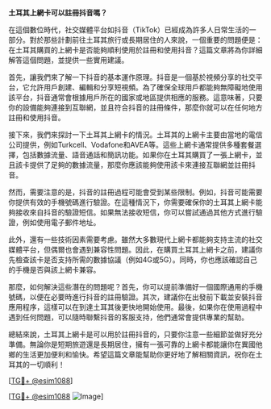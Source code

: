 **土耳其上網卡可以註冊抖音嗎？**

在這個數位時代，社交媒體平台如抖音（TikTok）已經成為許多人日常生活的一部分。對於那些計劃前往土耳其旅行或長期居住的人來說，一個重要的問題便是：在土耳其購買的上網卡是否能夠順利使用於註冊和使用抖音？這篇文章將為你詳細解答這個問題，並提供一些實用建議。

首先，讓我們來了解一下抖音的基本運作原理。抖音是一個基於視頻分享的社交平台，它允許用戶創建、編輯和分享短視頻。為了確保全球用戶都能夠無障礙地使用該平台，抖音通常會根據用戶所在的國家或地區提供相應的服務。這意味著，只要你的設備能夠連接到互聯網，並且符合抖音的註冊條件，那麼你就可以在任何地方註冊和使用抖音。

接下來，我們來探討一下土耳其上網卡的情況。土耳其的上網卡主要由當地的電信公司提供，例如Turkcell、Vodafone和AVEA等。這些上網卡通常提供多種套餐選擇，包括數據流量、語音通話和簡訊功能。如果你在土耳其購買了一張上網卡，並且該卡提供了足夠的數據流量，那麼你應該能夠使用該卡來連接互聯網並註冊抖音。

然而，需要注意的是，抖音的註冊過程可能會受到某些限制。例如，抖音可能需要你提供有效的手機號碼進行驗證。在這種情況下，你需要確保你的土耳其上網卡能夠接收來自抖音的驗證短信。如果無法接收短信，你可以嘗試通過其他方式進行驗證，例如使用電子郵件地址。

此外，還有一些技術因素需要考慮。雖然大多數現代上網卡都能夠支持主流的社交媒體平台，但偶爾也會遇到兼容性問題。因此，在購買土耳其上網卡之前，建議你先檢查該卡是否支持所需的數據協議（例如4G或5G）。同時，你也應該確認自己的手機是否與該上網卡兼容。

那麼，如何解決這些潛在的問題呢？首先，你可以提前準備好一個國際通用的手機號碼，以便在必要時進行抖音的註冊驗證。其次，建議你在出發前下載並安裝抖音應用程序，這樣可以在到達土耳其後更快地開始使用。最後，如果你在使用過程中遇到任何問題，可以隨時聯繫抖音的客服支持，他們通常會提供專業的幫助。

總結來說，土耳其上網卡是可以用於註冊抖音的，只要你注意一些細節並做好充分準備。無論你是短期旅遊還是長期居住，擁有一張可靠的上網卡都能讓你在異國他鄉的生活更加便利和愉快。希望這篇文章能幫助你更好地了解相關資訊，祝你在土耳其的一切順利！

[[TG💪+ @esim1088](https://t.me/s/esim1088)]

[[TG💪+ @esim1088](https://t.me/s/esim1088) ![Image](https://i.postimg.cc/4NQfJmqS/Snipaste-2025-05-13-00-14-12.png)]